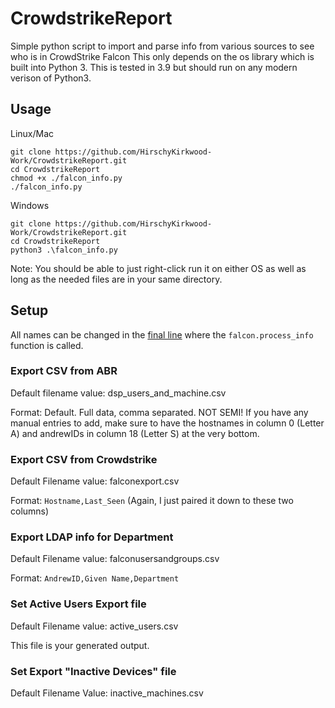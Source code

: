 # CrowdstrikeReport
Simple python script to import and parse info from various sources to see who is in CrowdStrike Falcon
This only depends on the os library which is built into Python 3. This is tested in 3.9 but should run on any modern verison of Python3.
## Usage
Linux/Mac
```
git clone https://github.com/HirschyKirkwood-Work/CrowdstrikeReport.git
cd CrowdstrikeReport
chmod +x ./falcon_info.py
./falcon_info.py
```
Windows
```
git clone https://github.com/HirschyKirkwood-Work/CrowdstrikeReport.git
cd CrowdstrikeReport
python3 .\falcon_info.py
```
Note: You should be able to just right-click run it on either OS as well as long as the needed files are in your same directory.
## Setup
All names can be changed in the [final line](./falcon_info.py) where the `falcon.process_info` function is called.
### Export CSV from ABR
Default filename value: dsp_users_and_machine.csv

Format: Default. Full data, comma separated. NOT SEMI! If you have any manual entries to add, make sure to have the hostnames in column 0 (Letter A) and andrewIDs in column 18 (Letter S) at the very bottom.

### Export CSV from Crowdstrike

Default Filename value: falconexport.csv

Format: `Hostname,Last_Seen` (Again, I just paired it down to these two columns)

### Export LDAP info for Department

Default Filename value: falconusersandgroups.csv

Format: `AndrewID,Given Name,Department`

### Set Active Users Export file

Default Filename value: active_users.csv

This file is your generated output.

### Set Export "Inactive Devices" file

Default Filename Value: inactive_machines.csv
